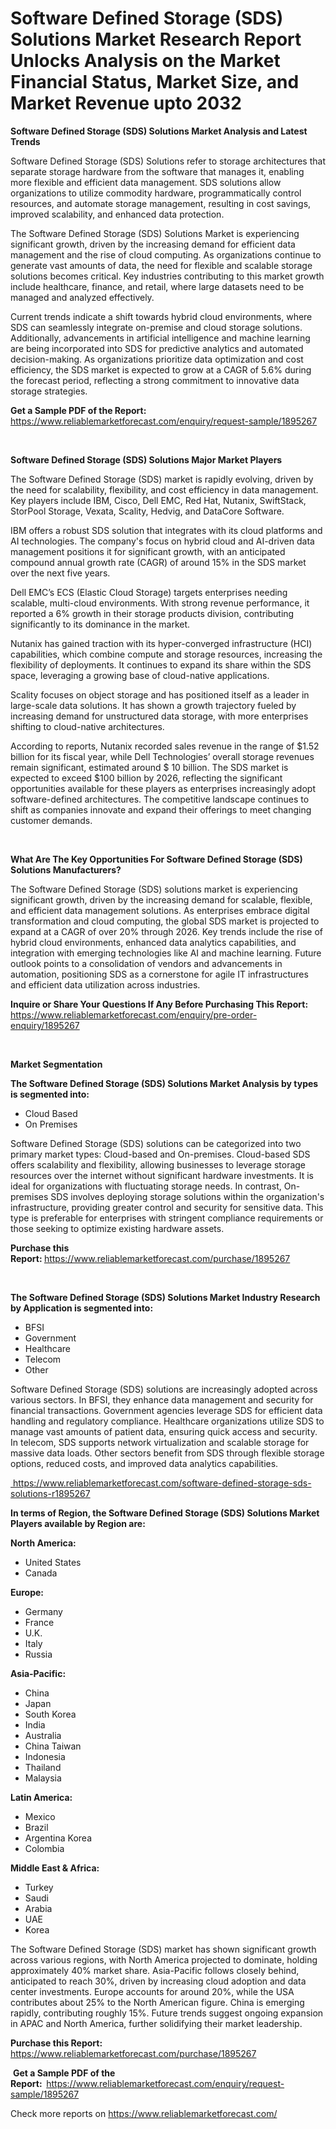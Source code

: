 <p><h1>Software Defined Storage (SDS) Solutions Market Research Report Unlocks Analysis on the Market Financial Status, Market Size, and Market Revenue upto 2032</h1></p><p><strong>Software Defined Storage (SDS) Solutions Market Analysis and Latest Trends</strong></p>
<p><p>Software Defined Storage (SDS) Solutions refer to storage architectures that separate storage hardware from the software that manages it, enabling more flexible and efficient data management. SDS solutions allow organizations to utilize commodity hardware, programmatically control resources, and automate storage management, resulting in cost savings, improved scalability, and enhanced data protection.</p><p>The Software Defined Storage (SDS) Solutions Market is experiencing significant growth, driven by the increasing demand for efficient data management and the rise of cloud computing. As organizations continue to generate vast amounts of data, the need for flexible and scalable storage solutions becomes critical. Key industries contributing to this market growth include healthcare, finance, and retail, where large datasets need to be managed and analyzed effectively.</p><p>Current trends indicate a shift towards hybrid cloud environments, where SDS can seamlessly integrate on-premise and cloud storage solutions. Additionally, advancements in artificial intelligence and machine learning are being incorporated into SDS for predictive analytics and automated decision-making. As organizations prioritize data optimization and cost efficiency, the SDS market is expected to grow at a CAGR of 5.6% during the forecast period, reflecting a strong commitment to innovative data storage strategies.</p></p>
<p><strong>Get a Sample PDF of the Report:&nbsp;</strong> <a href="https://www.reliablemarketforecast.com/enquiry/request-sample/1895267?utm_campaign=3049&utm_medium=2&utm_source=Github&utm_content=ia&utm_term=28032025&utm_id=software-defined-storage-sds-solutions">https://www.reliablemarketforecast.com/enquiry/request-sample/1895267</a></p>
<p>&nbsp;</p>
<p><strong>Software Defined Storage (SDS) Solutions Major Market Players</strong></p>
<p><p>The Software Defined Storage (SDS) market is rapidly evolving, driven by the need for scalability, flexibility, and cost efficiency in data management. Key players include IBM, Cisco, Dell EMC, Red Hat, Nutanix, SwiftStack, StorPool Storage, Vexata, Scality, Hedvig, and DataCore Software.</p><p>IBM offers a robust SDS solution that integrates with its cloud platforms and AI technologies. The company's focus on hybrid cloud and AI-driven data management positions it for significant growth, with an anticipated compound annual growth rate (CAGR) of around 15% in the SDS market over the next five years.</p><p>Dell EMC’s ECS (Elastic Cloud Storage) targets enterprises needing scalable, multi-cloud environments. With strong revenue performance, it reported a 6% growth in their storage products division, contributing significantly to its dominance in the market.</p><p>Nutanix has gained traction with its hyper-converged infrastructure (HCI) capabilities, which combine compute and storage resources, increasing the flexibility of deployments. It continues to expand its share within the SDS space, leveraging a growing base of cloud-native applications.</p><p>Scality focuses on object storage and has positioned itself as a leader in large-scale data solutions. It has shown a growth trajectory fueled by increasing demand for unstructured data storage, with more enterprises shifting to cloud-native architectures.</p><p>According to reports, Nutanix recorded sales revenue in the range of $1.52 billion for its fiscal year, while Dell Technologies’ overall storage revenues remain significant, estimated around $ 10 billion. The SDS market is expected to exceed $100 billion by 2026, reflecting the significant opportunities available for these players as enterprises increasingly adopt software-defined architectures. The competitive landscape continues to shift as companies innovate and expand their offerings to meet changing customer demands.</p></p>
<p>&nbsp;</p>
<p><strong>What Are The Key Opportunities For Software Defined Storage (SDS) Solutions Manufacturers?</strong></p>
<p><p>The Software Defined Storage (SDS) solutions market is experiencing significant growth, driven by the increasing demand for scalable, flexible, and efficient data management solutions. As enterprises embrace digital transformation and cloud computing, the global SDS market is projected to expand at a CAGR of over 20% through 2026. Key trends include the rise of hybrid cloud environments, enhanced data analytics capabilities, and integration with emerging technologies like AI and machine learning. Future outlook points to a consolidation of vendors and advancements in automation, positioning SDS as a cornerstone for agile IT infrastructures and efficient data utilization across industries.</p></p>
<p><strong>Inquire or Share Your Questions If Any Before Purchasing This Report:</strong> <a href="https://www.reliablemarketforecast.com/enquiry/pre-order-enquiry/1895267?utm_campaign=3049&utm_medium=2&utm_source=Github&utm_content=ia&utm_term=28032025&utm_id=software-defined-storage-sds-solutions">https://www.reliablemarketforecast.com/enquiry/pre-order-enquiry/1895267</a></p>
<p>&nbsp;</p>
<p><strong>Market Segmentation</strong></p>
<p><strong>The Software Defined Storage (SDS) Solutions Market Analysis by types is segmented into:</strong></p>
<p><ul><li>Cloud Based</li><li>On Premises</li></ul></p>
<p><p>Software Defined Storage (SDS) solutions can be categorized into two primary market types: Cloud-based and On-premises. Cloud-based SDS offers scalability and flexibility, allowing businesses to leverage storage resources over the internet without significant hardware investments. It is ideal for organizations with fluctuating storage needs. In contrast, On-premises SDS involves deploying storage solutions within the organization's infrastructure, providing greater control and security for sensitive data. This type is preferable for enterprises with stringent compliance requirements or those seeking to optimize existing hardware assets.</p></p>
<p><strong>Purchase this Report:&nbsp;</strong><a href="https://www.reliablemarketforecast.com/purchase/1895267?utm_campaign=3049&utm_medium=2&utm_source=Github&utm_content=ia&utm_term=28032025&utm_id=software-defined-storage-sds-solutions">https://www.reliablemarketforecast.com/purchase/1895267</a></p>
<p>&nbsp;</p>
<p><strong>The Software Defined Storage (SDS) Solutions Market Industry Research by Application is segmented into:</strong></p>
<p><ul><li>BFSI</li><li>Government</li><li>Healthcare</li><li>Telecom</li><li>Other</li></ul></p>
<p><p>Software Defined Storage (SDS) solutions are increasingly adopted across various sectors. In BFSI, they enhance data management and security for financial transactions. Government agencies leverage SDS for efficient data handling and regulatory compliance. Healthcare organizations utilize SDS to manage vast amounts of patient data, ensuring quick access and security. In telecom, SDS supports network virtualization and scalable storage for massive data loads. Other sectors benefit from SDS through flexible storage options, reduced costs, and improved data analytics capabilities.</p></p>
<p><a href="https://www.reliablemarketforecast.com/software-defined-storage-sds-solutions-r1895267?utm_campaign=3049&utm_medium=2&utm_source=Github&utm_content=ia&utm_term=28032025&utm_id=software-defined-storage-sds-solutions">&nbsp;https://www.reliablemarketforecast.com/software-defined-storage-sds-solutions-r1895267</a></p>
<p><strong>In terms of Region, the Software Defined Storage (SDS) Solutions Market Players available by Region are:</strong></p>
<p>
    <p> <strong> North America: </strong>
        <ul>
            <li>United States</li>
            <li>Canada</li>
        </ul>
        </p> 
    <p> <strong> Europe: </strong>
        <ul>
            <li>Germany</li>
            <li>France</li>
            <li>U.K.</li>
            <li>Italy</li>
            <li>Russia</li>
        </ul>
        </p> 
    <p> <strong> Asia-Pacific: </strong>
        <ul>
            <li>China</li>
            <li>Japan</li>
            <li>South Korea</li>
            <li>India</li>
            <li>Australia</li>
            <li>China Taiwan</li>
            <li>Indonesia</li>
            <li>Thailand</li>
            <li>Malaysia</li>
        </ul>
        </p> 
    <p> <strong> Latin America: </strong>
        <ul>
            <li>Mexico</li>
            <li>Brazil</li>
            <li>Argentina Korea</li>
            <li>Colombia</li>
        </ul>
        </p> 
    <p> <strong> Middle East & Africa: </strong>
        <ul>
            <li>Turkey</li>
            <li>Saudi</li>
            <li>Arabia</li>
            <li>UAE</li>
            <li>Korea</li>
        </ul>
    </p>
    </p>
<p><p>The Software Defined Storage (SDS) market has shown significant growth across various regions, with North America projected to dominate, holding approximately 40% market share. Asia-Pacific follows closely behind, anticipated to reach 30%, driven by increasing cloud adoption and data center investments. Europe accounts for around 20%, while the USA contributes about 25% to the North American figure. China is emerging rapidly, contributing roughly 15%. Future trends suggest ongoing expansion in APAC and North America, further solidifying their market leadership.</p></p>
<p><strong>Purchase this Report: </strong><a href="https://www.reliablemarketforecast.com/purchase/1895267?utm_campaign=3049&utm_medium=2&utm_source=Github&utm_content=ia&utm_term=28032025&utm_id=software-defined-storage-sds-solutions">https://www.reliablemarketforecast.com/purchase/1895267</a></p>
<p>&nbsp;<strong>Get a Sample PDF of the Report:&nbsp;&nbsp;</strong><a href="https://www.reliablemarketforecast.com/enquiry/request-sample/1895267?utm_campaign=3049&utm_medium=2&utm_source=Github&utm_content=ia&utm_term=28032025&utm_id=software-defined-storage-sds-solutions">https://www.reliablemarketforecast.com/enquiry/request-sample/1895267</a></p>
<p><strong></strong></p>
<p>Check more reports on <a href="https://www.reliablemarketforecast.com/?utm_campaign=3049&utm_medium=2&utm_source=Github&utm_content=ia&utm_term=28032025&utm_id=software-defined-storage-sds-solutions">https://www.reliablemarketforecast.com/</a></p>